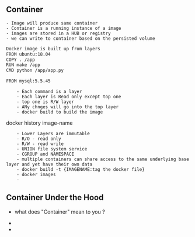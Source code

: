 ## Container
	- Image will produce same container
	- Container is a running instance of a image
	- images are stored in a HUB or registry
	- we can write to container based on the persisted volume

``` bash
Docker image is built up from layers
FROM ubuntu:18.04
COPY . /app
RUN make /app
CMD python /app/app.py

FROM mysql:5.5.45
```
```
	- Each command is a layer
	- Each layer is Read only except top one
	- top one is R/W layer
	- ANy chnges will go into the top layer
	- docker build to build the image
```
docker history image-name
```
	- Lower Layers are immutable
	- R/O - read only
	- R/W - read write
	- UNION file system service
	- CGROUP and NAMESPACE
	- multiple containers can share access to the same underlying base layer and yet have their own data
	- docker build -t {IMAGENAME:tag the docker file}
	- docker images
	-
```

## Container Under the Hood

- what does "Container" mean to you ?

-
-
